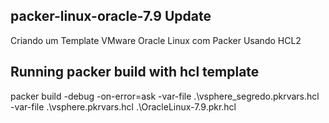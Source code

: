 ## packer-linux-oracle-7.9 Update

Criando um Template VMware Oracle Linux com Packer Usando HCL2

## Running packer build with hcl template

packer build -debug -on-error=ask -var-file .\vsphere_segredo.pkrvars.hcl -var-file .\vsphere.pkrvars.hcl .\OracleLinux-7.9.pkr.hcl

